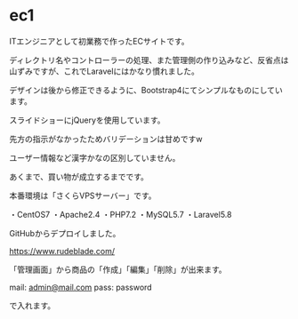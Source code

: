 # ec1

ITエンジニアとして初業務で作ったECサイトです。

ディレクトリ名やコントローラーの処理、また管理側の作り込みなど、反省点は山ずみですが、これでLaravelにはかなり慣れました。

デザインは後から修正できるように、Bootstrap4にてシンプルなものにしています。

スライドショーにjQueryを使用しています。

先方の指示がなかったためバリデーションは甘めですw

ユーザー情報など漢字かなの区別していません。

あくまで、買い物が成立するまでです。

本番環境は「さくらVPSサーバー」です。

・CentOS7
・Apache2.4
・PHP7.2
・MySQL5.7
・Laravel5.8

GitHubからデプロイしました。

https://www.rudeblade.com/

「管理画面」から商品の「作成」「編集」「削除」が出来ます。

mail: admin@mail.com
pass: password

で入れます。

